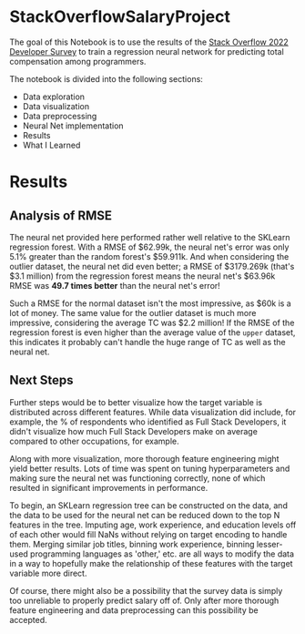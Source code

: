 # StackOverflowSalaryProject
The goal of this Notebook is to use the results of the [Stack Overflow 2022 Developer Survey](https://insights.stackoverflow.com/survey) to train a regression neural network for predicting total compensation among programmers.

The notebook is divided into the following sections: 
*    Data exploration 
*    Data visualization
*    Data preprocessing
*    Neural Net implementation
*    Results
*    What I Learned

# Results

## Analysis of RMSE

The neural net provided here performed rather well relative to the SKLearn regression forest. With a RMSE of \$62.99k, the neural net's error was only 5.1% greater than the random forest's \$59.911k. And when considering the outlier dataset, the neural net did even better; a RMSE of \$3179.269k (that's $3.1 million) from the regression forest means the neural net's \$63.96k RMSE  was **49.7 times better** than the neural net's error!

Such a RMSE for the normal dataset isn't the most impressive, as $60k is a lot of money. The same value for the outlier dataset is much more impressive, considering the average TC was \$2.2 million! If the RMSE of the regression forest is even higher than the average value of the `upper` dataset, this indicates it probably can't handle the huge range of TC as well as the neural net.

## Next Steps

Further steps would be to better visualize how the target variable is distributed across different features. While data visualization did include, for example, the % of respondents who identified as Full Stack Developers, it didn't visualize how much Full Stack Developers make on average compared to other occupations, for example.

Along with more visualization, more thorough feature engineering might yield better results. Lots of time was spent on tuning hyperparameters and making sure the neural net was functioning correctly, none of which resulted in significant improvements in performance. 

To begin, an SKLearn regression tree can be constructed on the data, and the data to be used for the neural net can be reduced down to the top N features in the tree. Imputing age, work experience, and education levels off of each other would fill NaNs without relying on target encoding to handle them. Merging similar job titles, binning work experience, binning lesser-used programming languages as 'other,' etc. are all ways to modify the data in a way to hopefully make the relationship of these features with the target variable more direct.

Of course, there might also be a possibility that the survey data is simply too unreliable to properly predict salary off of. Only after more thorough feature engineering and data preprocessing can this possibility be accepted.
